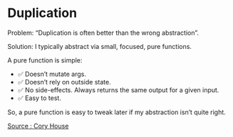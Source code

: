 # Duplication

Problem: “Duplication is often better than the wrong abstraction”.

Solution: I typically abstract via small, focused, pure functions.

A pure function is simple:

- ✅ Doesn’t mutate args.
- ✅ Doesn’t rely on outside state.
- ✅ No side-effects. Always returns the same output for a given input.
- ✅ Easy to test.

So, a pure function is easy to tweak later if my abstraction isn’t quite right.

[Source : Cory House](https://twitter.com/housecor/status/1785305853567947165)
